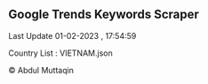 

## Google Trends Keywords Scraper 
 
Last Update 01-02-2023 , 17:54:59

Country List :
VIETNAM.json



© Abdul Muttaqin 
